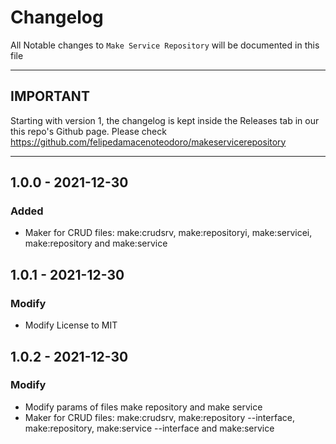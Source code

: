 # Changelog

All Notable changes to `Make Service Repository` will be documented in this file

------------
IMPORTANT
------------

Starting with version 1, the changelog is kept inside the Releases tab in our this repo's Github page. Please check https://github.com/felipedamacenoteodoro/makeservicerepository

------------

## 1.0.0 - 2021-12-30

### Added
- Maker for CRUD files: make:crudsrv, make:repositoryi, make:servicei, make:repository and make:service

## 1.0.1 - 2021-12-30

### Modify
- Modify License to MIT

## 1.0.2 - 2021-12-30

### Modify
- Modify params of files make repository and make service
- Maker for CRUD files: make:crudsrv, make:repository --interface, make:repository, make:service --interface and make:service
